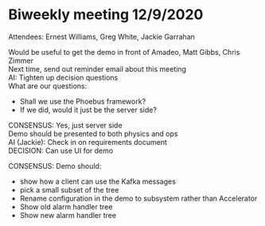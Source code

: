 # Biweekly meeting 12/9/2020

Attendees: Ernest Williams, Greg White, Jackie Garrahan

Would be useful to get the demo in front of Amadeo, Matt Gibbs, Chris Zimmer  
Next time, send out reminder email about this meeting  
AI: Tighten up decision questions  
What are our questions:  
- Shall we use the Phoebus framework?  
- If we did, would it just be the server side?  

CONSENSUS: Yes, just server side  
Demo should be presented to both physics and ops  
AI (Jackie): Check in on requirements document  
DECISION: Can use UI for demo  

CONSENSUS: Demo should:  
- show how a client can use the Kafka messages  
- pick a small subset of the tree  
- Rename configuration in the demo to subsystem rather than Accelerator  
- Show old alarm handler tree  
- Show new alarm handler tree  

